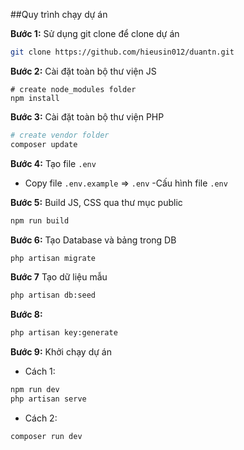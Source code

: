 ##Quy trình chạy dự án

**Bước 1:**
Sử dụng git clone để clone dự án
```bash
git clone https://github.com/hieusin012/duantn.git
```

**Bước 2:**
Cài đặt toàn bộ thư viện JS
```bashbash
# create node_modules folder
npm install
```

**Bước 3:**
Cài đặt toàn bộ thư viện PHP
```bash
# create vendor folder
composer update
```
**Bước 4:**
Tạo file `.env`
- Copy file `.env.example` => `.env`
-Cấu hình file `.env`

**Bước 5:**
Build JS, CSS qua thư mục public
```bash
npm run build
```

**Bước 6:**
Tạo Database và bảng trong DB
```bash
php artisan migrate
```

**Bước 7**
Tạo dữ liệu mẫu
```bash
php artisan db:seed
```
**Bước 8:**
```bash
php artisan key:generate
```
**Bước 9:**
Khởi chạy dự án
- Cách 1:
```bash
npm run dev
php artisan serve
```
- Cách 2:
```bash
composer run dev
```
